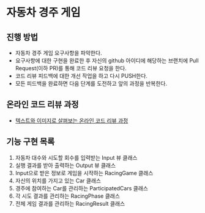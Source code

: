 # 자동차 경주 게임
## 진행 방법
* 자동차 경주 게임 요구사항을 파악한다.
* 요구사항에 대한 구현을 완료한 후 자신의 github 아이디에 해당하는 브랜치에 Pull Request(이하 PR)를 통해 코드 리뷰 요청을 한다.
* 코드 리뷰 피드백에 대한 개선 작업을 하고 다시 PUSH한다.
* 모든 피드백을 완료하면 다음 단계를 도전하고 앞의 과정을 반복한다.

## 온라인 코드 리뷰 과정
* [텍스트와 이미지로 살펴보는 온라인 코드 리뷰 과정](https://github.com/next-step/nextstep-docs/tree/master/codereview)



## 기능 구현 목록

1. 자동차 대수와 시도할 회수를 입력받는 Input 뷰 클래스
2. 실행 결과를 받아 출력하는 Output 뷰 클래스
3. Input으로 받은 정보로 게임을 시작하는 RacingGame 클래스
4. 자신의 위치를 가지고 있는 Car 클래스
5. 경주에 참여하는 Car를 관리하는 ParticipatedCars 클래스
6. 각 시도 결과를 관리하는 RacingPhase 클래스
7. 전체 게임 결과를 관리하는 RacingResult 클래스

